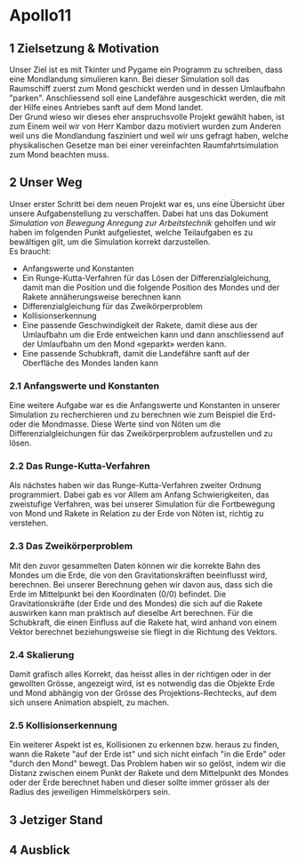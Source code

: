 # Apollo11

## 1 Zielsetzung & Motivation

Unser Ziel ist es mit Tkinter und Pygame ein Programm zu schreiben, dass eine Mondlandung simulieren kann. Bei dieser Simulation soll das Raumschiff zuerst zum Mond geschickt werden und in dessen Umlaufbahn "parken". Anschliessend soll eine Landefähre ausgeschickt werden, die mit der Hilfe eines Antriebes sanft auf dem Mond landet.  
Der Grund wieso wir dieses eher anspruchsvolle Projekt gewählt haben, ist zum Einem weil wir von Herr Kambor dazu motiviert wurden zum Anderen weil uns die Mondlandung fasziniert und weil wir uns gefragt haben, welche physikalischen Gesetze man bei einer vereinfachten Raumfahrtsimulation zum Mond beachten muss.


## 2 Unser Weg

Unser erster Schritt bei dem neuen Projekt war es, uns eine Übersicht über unsere Aufgabenstellung zu verschaffen. Dabei hat uns das Dokument *Simulation von Bewegung Anregung zur Arbeitstechnik* geholfen und wir haben im folgenden Punkt aufgeliestet, welche Teilaufgaben es zu bewältigen gilt, um die Simulation korrekt darzustellen. </br>
Es braucht:
* Anfangswerte und Konstanten
* Ein Runge-Kutta-Verfahren für das Lösen der Differenzialgleichung, damit man die Position und die folgende Position des Mondes und der Rakete annäherungsweise berechnen kann
* Differenzialgleichung für das Zweikörperproblem
* Kollisionserkennung
* Eine passende Geschwindigkeit der Rakete, damit diese aus der Umlaufbahn um die Erde entweichen kann und dann anschliessend auf der Umlaufbahn um den Mond «geparkt» werden kann.
* Eine passende Schubkraft, damit die Landefähre sanft auf der Oberfläche des Mondes landen kann

### 2.1 Anfangswerte und Konstanten
Eine weitere Aufgabe war es die Anfangswerte und Konstanten in unserer Simulation zu recherchieren und zu berechnen wie zum Beispiel die Erd- oder die Mondmasse. Diese Werte sind von Nöten um die Differenzialgleichungen für das Zweikörperproblem aufzustellen und zu lösen.

### 2.2 Das Runge-Kutta-Verfahren
Als nächstes haben wir das Runge-Kutta-Verfahren zweiter Ordnung programmiert. Dabei gab es vor Allem am Anfang Schwierigkeiten, das zweistufige Verfahren, was bei unserer Simulation für die Fortbewegung von Mond und Rakete in Relation zu der Erde von Nöten ist, richtig zu verstehen. 

### 2.3 Das Zweikörperproblem
Mit den zuvor gesammelten Daten können wir die korrekte Bahn des Mondes um die Erde, die von den Gravitationskräften beeinflusst wird, berechnen. Bei unserer Berechnung gehen wir davon aus, dass sich die Erde im Mittelpunkt bei den Koordinaten (0/0) befindet. Die Gravitationskräfte (der Erde und des Mondes) die sich auf die Rakete auswirken kann man praktisch auf dieselbe Art berechnen. Für die Schubkraft, die einen Einfluss auf die Rakete hat, wird anhand von einem Vektor berechnet beziehungsweise sie fliegt in die Richtung des Vektors.

### 2.4 Skalierung 
Damit grafisch alles Korrekt, das heisst alles in der richtigen oder in der gewollten Grösse, angezeigt wird, ist es notwendig das die Objekte Erde und Mond abhängig von der Grösse des Projektions-Rechtecks, auf dem sich unsere Animation abspielt, zu machen. 

### 2.5 Kollisionserkennung
Ein weiterer Aspekt ist es, Kollisionen zu erkennen bzw. heraus zu finden, wann die Rakete "auf der Erde ist" und sich nicht einfach "in die Erde" oder "durch den Mond" bewegt. Das Problem haben wir so gelöst, indem wir die Distanz zwischen einem Punkt der Rakete und dem Mittelpunkt des Mondes oder der Erde berechnet haben und dieser sollte immer grösser als der Radius des jeweiligen Himmelskörpers sein.

## 3 Jetziger Stand
## 4 Ausblick
